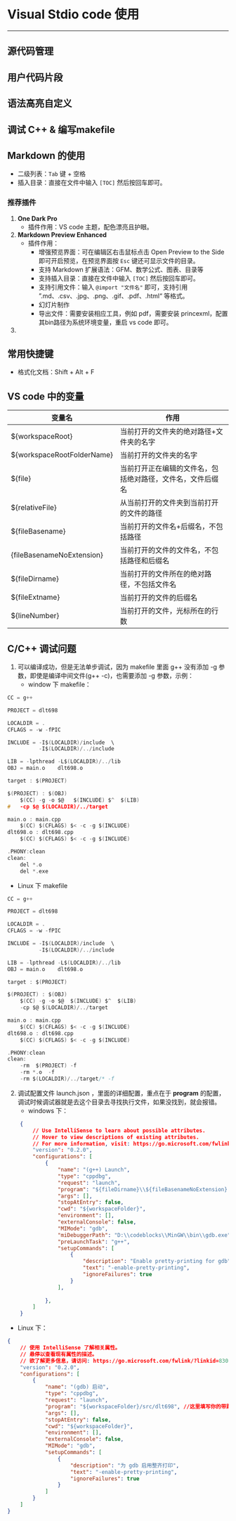 # Visual Stdio code 使用
--------------------------------

## 源代码管理

## 用户代码片段

## 语法高亮自定义

## 调试 C++ & 编写makefile

## Markdown 的使用

- 二级列表：`Tab` 键 + 空格
- 插入目录：直接在文件中输入 `[TOC]` 然后按回车即可。

### 推荐插件

1. **One Dark Pro**
    * 插件作用：VS code 主题，配色漂亮且护眼。 
2. **Markdown Preview Enhanced**
    * 插件作用：
        - 增强预览界面：可在编辑区右击鼠标点击 Open Preview to the Side 即可开启预览，在预览界面按 `Esc` 键还可显示文件的目录。
        - 支持 Markdown 扩展语法：GFM、数学公式、图表、目录等
        - 支持插入目录：直接在文件中输入 `[TOC]` 然后按回车即可。
        - 支持引用文件：输入 `@import "文件名"` 即可，支持引用 ”.md、.csv、.jpg、.png、.gif、.pdf、.html“ 等格式。
        - 幻灯片制作
        - 导出文件：需要安装相应工具，例如 pdf，需要安装 princexml，配置其bin路径为系统环境变量，重启 vs code 即可。
3. 

## 常用快捷键
- 格式化文档：Shift + Alt + F



## VS code 中的变量

| 变量名                     | 作用                                                       |
| -------------------------- | ---------------------------------------------------------- |
| ${workspaceRoot}           | 当前打开的文件夹的绝对路径+文件夹的名字                    |
| ${workspaceRootFolderName} | 当前打开的文件夹的名字                                     |
| ${file}                    | 当前打开正在编辑的文件名，包括绝对路径，文件名，文件后缀名 |
| ${relativeFile}            | 从当前打开的文件夹到当前打开的文件的路径                   |
| ${fileBasename}            | 当前打开的文件名+后缀名，不包括路径                        |
| {fileBasenameNoExtension}  | 当前打开的文件的文件名，不包括路径和后缀名                 |
| ${fileDirname}             | 当前打开的文件所在的绝对路径，不包括文件名                 |
| ${fileExtname}             | 当前打开的文件的后缀名                                     |
| ${lineNumber}              | 当前打开的文件，光标所在的行数                             |


## C/C++ 调试问题
1. 可以编译成功，但是无法单步调试，因为 makefile 里面 g++ 没有添加 -g 参数，即使是编译中间文件(g++ -c)，也需要添加 -g 参数，示例：
   * window 下 makefile：
  
```c
CC = g++

PROJECT = dlt698

LOCALDIR = .
CFLAGS = -w -fPIC

INCLUDE = -I$(LOCALDIR)/include  \
          -I$(LOCALDIR)/../include

LIB = -lpthread -L$(LOCALDIR)/../lib 
OBJ = main.o	dlt698.o

target : $(PROJECT)

$(PROJECT) : $(OBJ)
	$(CC) -g -o $@   $(INCLUDE) $^  $(LIB)
#	-cp $@ $(LOCALDIR)/../target

main.o : main.cpp
	$(CC) $(CFLAGS) $< -c -g $(INCLUDE)
dlt698.o : dlt698.cpp
	$(CC) $(CFLAGS) $< -c -g $(INCLUDE)

.PHONY:clean
clean:
	del *.o
	del *.exe

```

   * Linux 下 makefile

```c
CC = g++

PROJECT = dlt698

LOCALDIR = .
CFLAGS = -w -fPIC

INCLUDE = -I$(LOCALDIR)/include  \
          -I$(LOCALDIR)/../include

LIB = -lpthread -L$(LOCALDIR)/../lib 
OBJ = main.o	dlt698.o

target : $(PROJECT)

$(PROJECT) : $(OBJ)
	$(CC) -g -o $@  $(INCLUDE) $^  $(LIB)
	-cp $@ $(LOCALDIR)/../target

main.o : main.cpp
	$(CC) $(CFLAGS) $< -c -g $(INCLUDE)
dlt698.o : dlt698.cpp
	$(CC) $(CFLAGS) $< -c -g $(INCLUDE)

.PHONY:clean
clean:
	-rm  $(PROJECT) -f
	-rm *.o  -f
	-rm $(LOCALDIR)/../target/* -f


```

2. 调试配置文件 launch.json ，里面的详细配置，重点在于 **program** 的配置，调试时候调试器就是去这个目录去寻找执行文件，如果没找到，就会报错。
   * windows 下：
```json
    {
        // Use IntelliSense to learn about possible attributes.
        // Hover to view descriptions of existing attributes.
        // For more information, visit: https://go.microsoft.com/fwlink/?linkid=830387
        "version": "0.2.0",
        "configurations": [
            {
                "name": "(g++) Launch",
                "type": "cppdbg",
                "request": "launch",
                "program": "${fileDirname}\\${fileBasenameNoExtension}.exe", //这里是填写你的带路径的可执行文件
                "args": [],
                "stopAtEntry": false,
                "cwd": "${workspaceFolder}",
                "environment": [],
                "externalConsole": false,
                "MIMode": "gdb",
                "miDebuggerPath": "D:\\codeblocks\\MinGW\\bin\\gdb.exe",
                "preLaunchTask": "g++",
                "setupCommands": [
                    {
                        "description": "Enable pretty-printing for gdb",
                        "text": "-enable-pretty-printing",
                        "ignoreFailures": true
                    }
                ],
                
            },   
        ]
    }
```
   * Linux 下：

```json
{
    // 使用 IntelliSense 了解相关属性。 
    // 悬停以查看现有属性的描述。
    // 欲了解更多信息，请访问: https://go.microsoft.com/fwlink/?linkid=830387
    "version": "0.2.0",
    "configurations": [
        {
            "name": "(gdb) 启动",
            "type": "cppdbg",
            "request": "launch",
            "program": "${workspaceFolder}/src/dlt698", //这里填写你的带路径的可执行文件
            "args": [],
            "stopAtEntry": false,
            "cwd": "${workspaceFolder}",
            "environment": [],
            "externalConsole": false,
            "MIMode": "gdb",
            "setupCommands": [
                {
                    "description": "为 gdb 启用整齐打印",
                    "text": "-enable-pretty-printing",
                    "ignoreFailures": true
                }
            ]
        }
    ]
}
```

